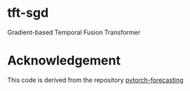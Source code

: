 # tft-sgd
Gradient-based Temporal Fusion Transformer 

# Acknowledgement
This code is derived from the repository [pytorch-forecasting](https://pytorch-forecasting.readthedocs.io/en/stable/index.html)
